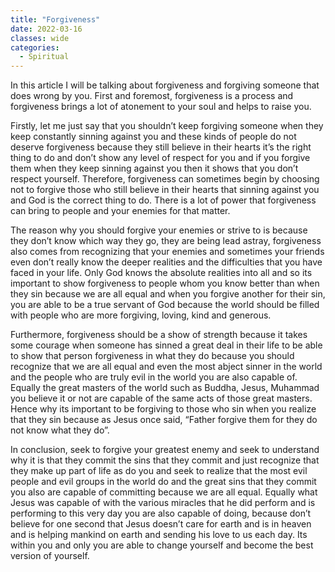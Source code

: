 ```yaml
---
title: "Forgiveness"
date: 2022-03-16
classes: wide
categories:
  - Spiritual 
---
```


In this article I will be talking about forgiveness and forgiving someone that does wrong by you. First and foremost, forgiveness is a process and forgiveness brings a lot of atonement to your soul and helps to raise you. 

Firstly, let me just say that you shouldn’t keep forgiving someone when they keep constantly sinning against you and these kinds of people do not deserve forgiveness because they still believe in their hearts it’s the right thing to do and don’t show any level of respect for you and if you forgive them when they keep sinning against you then it shows that you don’t respect yourself. Therefore, forgiveness can sometimes begin by choosing not to forgive those who still believe in their hearts that sinning against you and God is the correct thing to do. There is a lot of power that forgiveness can bring to people and your enemies for that matter.

The reason why you should forgive your enemies or strive to is because they don’t know which way they go, they are being lead astray, forgiveness also comes from recognizing that your enemies and sometimes your friends even don’t really know the deeper realities and the difficulties that you have faced in your life. Only God knows the absolute realities into all and so its important to show forgiveness to people whom you know better than when they sin because we are all equal and when you forgive another for their sin, you are able to be a true servant of God because the world should be filled with people who are more forgiving, loving, kind and generous.

Furthermore, forgiveness should be a show of strength because it takes some courage when someone has sinned a great deal in their life to be able to show that person forgiveness in what they do because you should recognize that we are all equal and even the most abject sinner in the world and the people who are truly evil in the world you are also capable of. Equally the great masters of the world such as Buddha, Jesus, Muhammad you believe it or not are capable of the same acts of those great masters. Hence why its important to be forgiving to those who sin when you realize that they sin because as Jesus once said, “Father forgive them for they do not know what they do”.

In conclusion, seek to forgive your greatest enemy and seek to understand why it is that they commit the sins that they commit and just recognize that they make up part of life as do you and seek to realize that the most evil people and evil groups in the world do and the great sins that they commit you also are capable of committing because we are all equal. Equally what Jesus was capable of with the various miracles that he did perform and is performing to this very day you are also capable of doing, because don’t believe for one second that Jesus doesn’t care for earth and is in heaven and is helping mankind on earth and sending his love to us each day. Its within you and only you are able to change yourself and become the best version of yourself. 
